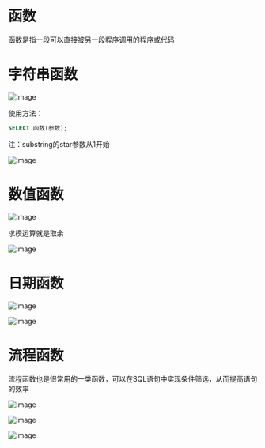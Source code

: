 # 函数
函数是指一段可以直接被另一段程序调用的程序或代码

# 字符串函数
![image](https://gitee.com/Enteral/images/raw/master/https://gitee.com/enteral/images/1652178990624.png)

使用方法：

```sql
SELECT 函数(参数);
```
注：substring的star参数从1开始

![image](https://gitee.com/Enteral/images/raw/master/https://gitee.com/enteral/images/1652178999563.png)

# 数值函数

![image](https://gitee.com/Enteral/images/raw/master/https://gitee.com/enteral/images/1652179008694.png)

求模运算就是取余

![image](https://gitee.com/Enteral/images/raw/master/https://gitee.com/enteral/images/1652179014707.png)

# 日期函数
![image](https://gitee.com/Enteral/images/raw/master/https://gitee.com/enteral/images/1652179019077.png)

![image](https://gitee.com/Enteral/images/raw/master/https://gitee.com/enteral/images/1652179024645.png)

# 流程函数
流程函数也是很常用的一类函数，可以在SQL语句中实现条件筛选，从而提高语句的效率

![image](https://gitee.com/Enteral/images/raw/master/https://gitee.com/enteral/images/1652179031769.png)

![image](https://gitee.com/Enteral/images/raw/master/https://gitee.com/enteral/images/1652179036219.png)

![image](https://gitee.com/Enteral/images/raw/master/https://gitee.com/enteral/images/1652179041413.png)

